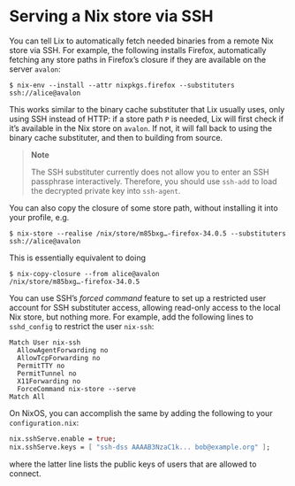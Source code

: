 # Serving a Nix store via SSH

You can tell Lix to automatically fetch needed binaries from a remote
Nix store via SSH. For example, the following installs Firefox,
automatically fetching any store paths in Firefox’s closure if they are
available on the server `avalon`:

```console
$ nix-env --install --attr nixpkgs.firefox --substituters ssh://alice@avalon
```

This works similar to the binary cache substituter that Lix usually
uses, only using SSH instead of HTTP: if a store path `P` is needed, Lix
will first check if it’s available in the Nix store on `avalon`. If not,
it will fall back to using the binary cache substituter, and then to
building from source.

> **Note**
>
> The SSH substituter currently does not allow you to enter an SSH
> passphrase interactively. Therefore, you should use `ssh-add` to load
> the decrypted private key into `ssh-agent`.

You can also copy the closure of some store path, without installing it
into your profile, e.g.

```console
$ nix-store --realise /nix/store/m85bxg…-firefox-34.0.5 --substituters
ssh://alice@avalon
```

This is essentially equivalent to doing

```console
$ nix-copy-closure --from alice@avalon
/nix/store/m85bxg…-firefox-34.0.5
```

You can use SSH’s *forced command* feature to set up a restricted user
account for SSH substituter access, allowing read-only access to the
local Nix store, but nothing more. For example, add the following lines
to `sshd_config` to restrict the user `nix-ssh`:

    Match User nix-ssh
      AllowAgentForwarding no
      AllowTcpForwarding no
      PermitTTY no
      PermitTunnel no
      X11Forwarding no
      ForceCommand nix-store --serve
    Match All

On NixOS, you can accomplish the same by adding the following to your
`configuration.nix`:

```nix
nix.sshServe.enable = true;
nix.sshServe.keys = [ "ssh-dss AAAAB3NzaC1k... bob@example.org" ];
```

where the latter line lists the public keys of users that are allowed to
connect.
